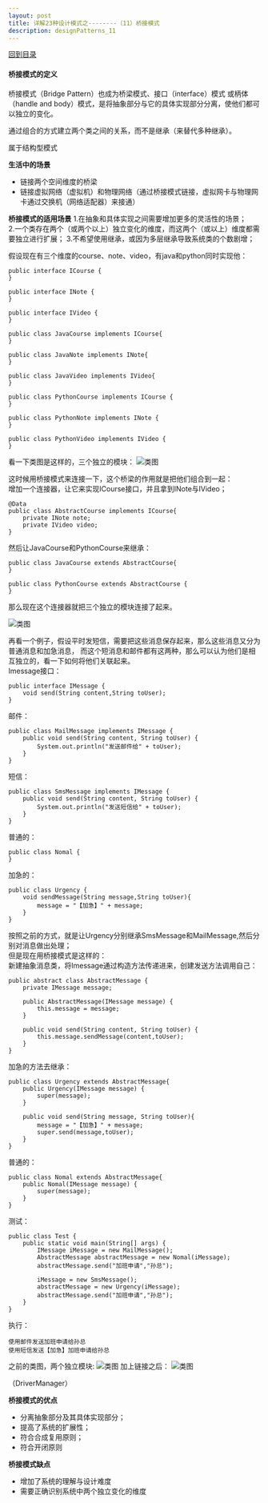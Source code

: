 ```yaml
---
layout: post
title: 详解23种设计模式之--------（11）桥接模式
description: designPatterns_11
---
```


[回到目录](./designPatterns#directory)

#### 桥接模式的定义
桥接模式（Bridge Pattern）也成为桥梁模式、接口（interface）模式
或柄体（handle and body）模式，是将抽象部分与它的具体实现部分分离，使他们都可以独立的变化。

通过组合的方式建立两个类之间的关系，而不是继承（来替代多种继承）。

属于结构型模式

**生活中的场景**
* 链接两个空间维度的桥梁
* 链接虚拟网络（虚拟机）和物理网络（通过桥接模式链接，虚拟网卡与物理网卡通过交换机（网络适配器）来接通）

**桥接模式的适用场景**
1.在抽象和具体实现之间需要增加更多的灵活性的场景；  
2.一个类存在两个（或两个以上）独立变化的维度，而这两个（或以上）维度都需要独立进行扩展；
3.不希望使用继承，或因为多层继承导致系统类的个数剧增；

假设现在有三个维度的course、note、video，有java和python同时实现他：
```
public interface ICourse {
}
```
```
public interface INote {
}
```
```
public interface IVideo {
}
```
```
public class JavaCourse implements ICourse{
}
```
```
public class JavaNote implements INote{
}
```
```
public class JavaVideo implements IVideo{
}
```
```
public class PythonCourse implements ICourse {
}
```
```
public class PythonNote implements INote {
}
```
```
public class PythonVideo implements IVideo {
}
```
看一下类图是这样的，三个独立的模块：
![类图](/images/designPattern/11-1.PNG)  

这时候用桥接模式来连接一下，这个桥梁的作用就是把他们组合到一起：  
增加一个连接器，让它来实现ICourse接口，并且拿到INote与IVideo；
```
@Data
public class AbstractCourse implements ICourse{
    private INote note;
    private IVideo video;
}
```
然后让JavaCourse和PythonCourse来继承：
```
public class JavaCourse extends AbstractCourse{
}
```
```
public class PythonCourse extends AbstractCourse {
}
```
那么现在这个连接器就把三个独立的模块连接了起来。

![类图](/images/designPattern/11-2.PNG)  


再看一个例子，假设平时发短信，需要把这些消息保存起来，那么这些消息又分为普通消息和加急消息，
而这个短消息和邮件都有这两种，那么可以认为他们是相互独立的，看一下如何将他们关联起来。  
Imessage接口：
```
public interface IMessage {
    void send(String content,String toUser);
}
```
邮件：
```
public class MailMessage implements IMessage {
    public void send(String content, String toUser) {
        System.out.println("发送邮件给" + toUser);
    }
}
```
短信：
```
public class SmsMessage implements IMessage {
    public void send(String content, String toUser) {
        System.out.println("发送短信给" + toUser);
    }
}
```
普通的：
```
public class Nomal {
}
```
加急的：
```
public class Urgency {
    void sendMessage(String message,String toUser){
        message = "【加急】" + message;
    }
}
```
按照之前的方式，就是让Urgency分别继承SmsMessage和MailMessage,然后分别对消息做出处理；  
但是现在用桥接模式是这样的：  
新建抽象消息类，将Imessage通过构造方法传递进来，创建发送方法调用自己：
```
public abstract class AbstractMessage {
    private IMessage message;

    public AbstractMessage(IMessage message) {
        this.message = message;
    }

    public void send(String content, String toUser) {
        this.message.sendMessage(content,toUser);
    }
}
```
加急的方法去继承：
```
public class Urgency extends AbstractMessage{
    public Urgency(IMessage message) {
        super(message);
    }

    public void send(String message, String toUser){
        message = "【加急】" + message;
        super.send(message,toUser);
    }
}
```
普通的：
```
public class Nomal extends AbstractMessage{
    public Nomal(IMessage message) {
        super(message);
    }
}
```
测试：
```
public class Test {
    public static void main(String[] args) {
        IMessage iMessage = new MailMessage();
        AbstractMessage abstractMessage = new Nomal(iMessage);
        abstractMessage.send("加班申请","孙总");

        iMessage = new SmsMessage();
        abstractMessage = new Urgency(iMessage);
        abstractMessage.send("加班申请","孙总");
    }
}
```
执行：
```
使用邮件发送加班申请给孙总
使用短信发送【加急】加班申请给孙总
```
之前的类图，两个独立模块:
![类图](/images/designPattern/11-3.PNG) 
加上链接之后：
![类图](/images/designPattern/11-4.PNG) 


（DriverManager）


**桥接模式的优点**
* 分离抽象部分及其具体实现部分；
* 提高了系统的扩展性；
* 符合合成复用原则；
* 符合开闭原则

**桥接模式缺点**
* 增加了系统的理解与设计难度
* 需要正确识别系统中两个独立变化的维度
